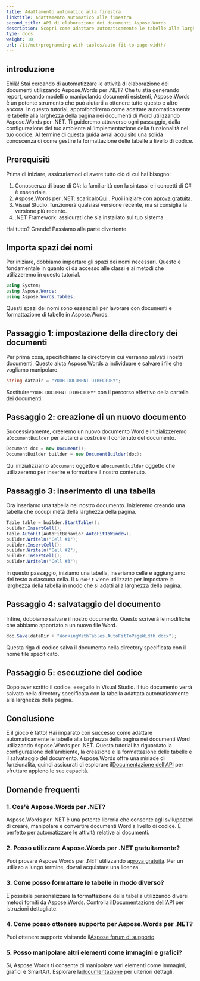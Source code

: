 ```yaml
---
title: Adattamento automatico alla finestra
linktitle: Adattamento automatico alla finestra
second_title: API di elaborazione dei documenti Aspose.Words
description: Scopri come adattare automaticamente le tabelle alla larghezza della pagina nei documenti Word utilizzando Aspose.Words per .NET con questa guida completa passo passo. Perfetto per automatizzare il flusso di lavoro dei documenti.
type: docs
weight: 10
url: /it/net/programming-with-tables/auto-fit-to-page-width/
---
```


## introduzione

Ehilà! Stai cercando di automatizzare le attività di elaborazione dei documenti utilizzando Aspose.Words per .NET? Che tu stia generando report, creando modelli o manipolando documenti esistenti, Aspose.Words è un potente strumento che può aiutarti a ottenere tutto questo e altro ancora. In questo tutorial, approfondiremo come adattare automaticamente le tabelle alla larghezza della pagina nei documenti di Word utilizzando Aspose.Words per .NET. Ti guideremo attraverso ogni passaggio, dalla configurazione del tuo ambiente all'implementazione della funzionalità nel tuo codice. Al termine di questa guida avrai acquisito una solida conoscenza di come gestire la formattazione delle tabelle a livello di codice.

## Prerequisiti

Prima di iniziare, assicuriamoci di avere tutto ciò di cui hai bisogno:

1. Conoscenza di base di C#: la familiarità con la sintassi e i concetti di C# è essenziale.
2.  Aspose.Words per .NET: scaricalo[Qui](https://releases.aspose.com/words/net/) . Puoi iniziare con a[prova gratuita](https://releases.aspose.com/).
3. Visual Studio: funzionerà qualsiasi versione recente, ma si consiglia la versione più recente.
4. .NET Framework: assicurati che sia installato sul tuo sistema.

Hai tutto? Grande! Passiamo alla parte divertente.

## Importa spazi dei nomi

Per iniziare, dobbiamo importare gli spazi dei nomi necessari. Questo è fondamentale in quanto ci dà accesso alle classi e ai metodi che utilizzeremo in questo tutorial.

```csharp
using System;
using Aspose.Words;
using Aspose.Words.Tables;
```

Questi spazi dei nomi sono essenziali per lavorare con documenti e formattazione di tabelle in Aspose.Words.

## Passaggio 1: impostazione della directory dei documenti

Per prima cosa, specifichiamo la directory in cui verranno salvati i nostri documenti. Questo aiuta Aspose.Words a individuare e salvare i file che vogliamo manipolare.

```csharp
string dataDir = "YOUR DOCUMENT DIRECTORY";
```

 Sostituire`"YOUR DOCUMENT DIRECTORY"` con il percorso effettivo della cartella dei documenti.

## Passaggio 2: creazione di un nuovo documento

 Successivamente, creeremo un nuovo documento Word e inizializzeremo a`DocumentBuilder` per aiutarci a costruire il contenuto del documento.

```csharp
Document doc = new Document();
DocumentBuilder builder = new DocumentBuilder(doc);
```

 Qui inizializziamo a`Document` oggetto e a`DocumentBuilder` oggetto che utilizzeremo per inserire e formattare il nostro contenuto.

## Passaggio 3: inserimento di una tabella

Ora inseriamo una tabella nel nostro documento. Inizieremo creando una tabella che occupi metà della larghezza della pagina.

```csharp
Table table = builder.StartTable();
builder.InsertCell();
table.AutoFit(AutoFitBehavior.AutoFitToWindow);
builder.Writeln("Cell #1");
builder.InsertCell();
builder.Writeln("Cell #2");
builder.InsertCell();
builder.Writeln("Cell #3");
```

 In questo passaggio, iniziamo una tabella, inseriamo celle e aggiungiamo del testo a ciascuna cella. IL`AutoFit` viene utilizzato per impostare la larghezza della tabella in modo che si adatti alla larghezza della pagina.

## Passaggio 4: salvataggio del documento

Infine, dobbiamo salvare il nostro documento. Questo scriverà le modifiche che abbiamo apportato a un nuovo file Word.

```csharp
doc.Save(dataDir + "WorkingWithTables.AutoFitToPageWidth.docx");
```

Questa riga di codice salva il documento nella directory specificata con il nome file specificato.

## Passaggio 5: esecuzione del codice

Dopo aver scritto il codice, eseguilo in Visual Studio. Il tuo documento verrà salvato nella directory specificata con la tabella adattata automaticamente alla larghezza della pagina.

## Conclusione

 E il gioco è fatto! Hai imparato con successo come adattare automaticamente le tabelle alla larghezza della pagina nei documenti Word utilizzando Aspose.Words per .NET. Questo tutorial ha riguardato la configurazione dell'ambiente, la creazione e la formattazione delle tabelle e il salvataggio del documento. Aspose.Words offre una miriade di funzionalità, quindi assicurati di esplorare il[Documentazione dell'API](https://reference.aspose.com/words/net/) per sfruttare appieno le sue capacità.

## Domande frequenti

### 1. Cos'è Aspose.Words per .NET?

Aspose.Words per .NET è una potente libreria che consente agli sviluppatori di creare, manipolare e convertire documenti Word a livello di codice. È perfetto per automatizzare le attività relative ai documenti.

### 2. Posso utilizzare Aspose.Words per .NET gratuitamente?

 Puoi provare Aspose.Words per .NET utilizzando a[prova gratuita](https://releases.aspose.com/). Per un utilizzo a lungo termine, dovrai acquistare una licenza.

### 3. Come posso formattare le tabelle in modo diverso?

 È possibile personalizzare la formattazione della tabella utilizzando diversi metodi forniti da Aspose.Words. Controlla il[Documentazione dell'API](https://reference.aspose.com/words/net/) per istruzioni dettagliate.

### 4. Come posso ottenere supporto per Aspose.Words per .NET?

Puoi ottenere supporto visitando il[Aspose forum di supporto](https://forum.aspose.com/c/words/8).

### 5. Posso manipolare altri elementi come immagini e grafici?

 Sì, Aspose.Words ti consente di manipolare vari elementi come immagini, grafici e SmartArt. Esplorare la[documentazione](https://reference.aspose.com/words/net/) per ulteriori dettagli.

